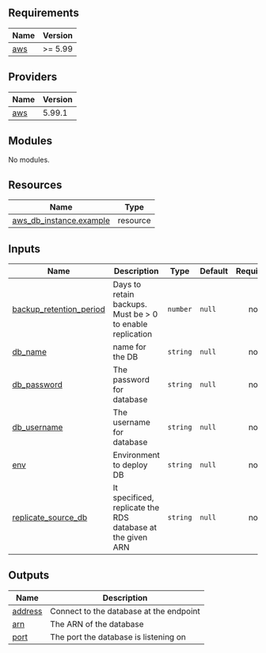 <!-- BEGIN_TF_DOCS -->
## Requirements

| Name | Version |
|------|---------|
| <a name="requirement_aws"></a> [aws](#requirement\_aws) | >= 5.99 |

## Providers

| Name | Version |
|------|---------|
| <a name="provider_aws"></a> [aws](#provider\_aws) | 5.99.1 |

## Modules

No modules.

## Resources

| Name | Type |
|------|------|
| [aws_db_instance.example](https://registry.terraform.io/providers/hashicorp/aws/latest/docs/resources/db_instance) | resource |

## Inputs

| Name | Description | Type | Default | Required |
|------|-------------|------|---------|:--------:|
| <a name="input_backup_retention_period"></a> [backup\_retention\_period](#input\_backup\_retention\_period) | Days to retain backups. Must be > 0 to enable replication | `number` | `null` | no |
| <a name="input_db_name"></a> [db\_name](#input\_db\_name) | name for the DB | `string` | `null` | no |
| <a name="input_db_password"></a> [db\_password](#input\_db\_password) | The password for database | `string` | `null` | no |
| <a name="input_db_username"></a> [db\_username](#input\_db\_username) | The username for database | `string` | `null` | no |
| <a name="input_env"></a> [env](#input\_env) | Environment to deploy DB | `string` | `null` | no |
| <a name="input_replicate_source_db"></a> [replicate\_source\_db](#input\_replicate\_source\_db) | It specificed, replicate the RDS database at the given ARN | `string` | `null` | no |

## Outputs

| Name | Description |
|------|-------------|
| <a name="output_address"></a> [address](#output\_address) | Connect to the database at the endpoint |
| <a name="output_arn"></a> [arn](#output\_arn) | The ARN of the database |
| <a name="output_port"></a> [port](#output\_port) | The port the database is listening on |
<!-- END_TF_DOCS -->